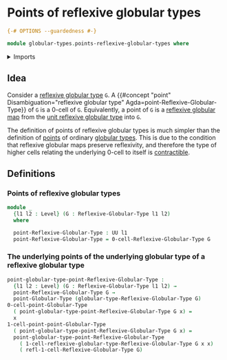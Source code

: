 # Points of reflexive globular types

```agda
{-# OPTIONS --guardedness #-}

module globular-types.points-reflexive-globular-types where
```

<details><summary>Imports</summary>

```agda
open import foundation.universe-levels

open import globular-types.points-globular-types
open import globular-types.reflexive-globular-types
```

</details>

## Idea

Consider a [reflexive globular type](globular-types.reflexive-globular-types.md)
`G`. A
{{#concept "point" Disambiguation="reflexive globular type" Agda=point-Reflexive-Globular-Type}}
of `G` is a 0-cell of `G`. Equivalently, a point of `G` is a
[reflexive globular map](globular-types.reflexive-globular-maps.md) from the
[unit reflexive globular type](globular-types.unit-reflexive-globular-type.md)
into `G`.

The definition of points of reflexive globular types is much simpler than the
definition of [points](globular-types.points-globular-types.md) of ordinary
[globular types](globular-types.globular-types.md). This is due to the condition
that reflexive globular maps preserve reflexivity, and therefore the type of
higher cells relating the underlying 0-cell to itself is
[contractible](foundation-core.contractible-types.md).

## Definitions

### Points of reflexive globular types

```agda
module _
  {l1 l2 : Level} (G : Reflexive-Globular-Type l1 l2)
  where

  point-Reflexive-Globular-Type : UU l1
  point-Reflexive-Globular-Type = 0-cell-Reflexive-Globular-Type G
```

### The underlying points of the underlying globular type of a reflexive globular type

```agda
point-globular-type-point-Reflexive-Globular-Type :
  {l1 l2 : Level} (G : Reflexive-Globular-Type l1 l2) →
  point-Reflexive-Globular-Type G →
  point-Globular-Type (globular-type-Reflexive-Globular-Type G)
0-cell-point-Globular-Type
  ( point-globular-type-point-Reflexive-Globular-Type G x) =
  x
1-cell-point-point-Globular-Type
  ( point-globular-type-point-Reflexive-Globular-Type G x) =
  point-globular-type-point-Reflexive-Globular-Type
    ( 1-cell-reflexive-globular-type-Reflexive-Globular-Type G x x)
    ( refl-1-cell-Reflexive-Globular-Type G)
```
